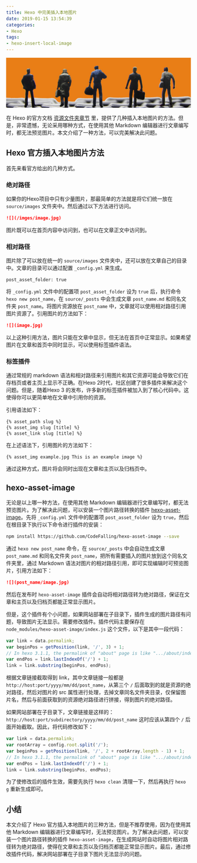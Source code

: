 ```yaml
---
title: Hexo 中完美插入本地图片
date: 2019-01-15 13:54:39
categories:
- Hexo
tags:
- hexo-insert-local-image
---
```


![](2019-01-15-insert-local-image-in-hexo/preview.png)

在 Hexo 的官方文档 [资源文件夹章节](https://hexo.io/zh-cn/docs/asset-folders.html) 里，提供了几种插入本地图片的方法。但是，非常遗憾，无论采用哪种方式，在使用其他 Markdown 编辑器进行文章编写时，都无法预览图片。本文介绍了一种方法，可以完美解决此问题。

<!--more-->

## Hexo 官方插入本地图片方法

首先来看官方给出的几种方式。

### 绝对路径

如果你的Hexo项目中只有少量图片，那最简单的方法就是将它们统一放在 `source/images` 文件夹中。然后通过以下方法进行访问。

``` markdown
![](/imges/image.jpg)
```

图片既可以在首页内容中访问到，也可以在文章正文中访问到。

### 相对路径

图片除了可以放在统一的 `source/images` 文件夹中，还可以放在文章自己的目录中。文章的目录可以通过配置  `_config.yml` 来生成。

```
post_asset_folder: true
```

将 `_config.yml` 文件中的配置项 `post_asset_folder` 设为 `true` 后，执行命令 `hexo new post_name`，在 `source/_posts` 中会生成文章  `post_name.md` 和同名文件夹 `post_name`。将图片资源放在  `post_name` 中，文章就可以使用相对路径引用图片资源了。引用图片的方法如下：

``` markdown
![](image.jpg)
```

以上这种引用方法，图片只能在文章中显示，但无法在首页中正常显示。如果希望图片在文章和首页中同时显示，可以使用标签插件语法。

### 标签插件

通过常规的 markdown 语法和相对路径来引用图片和其它资源可能会导致它们在存档页或者主页上显示不正确。在Hexo 2时代，社区创建了很多插件来解决这个问题。但是，随着Hexo 3 的发布，许多新的标签插件被加入到了核心代码中。这使得你可以更简单地在文章中引用你的资源。

引用语法如下：
```
{% asset_path slug %}
{% asset_img slug [title] %}
{% asset_link slug [title] %}
```

在上述语法下，引用图片的方法如下：

```
{% asset_img example.jpg This is an example image %}
```

通过这种方式，图片将会同时出现在文章和主页以及归档页中。

## hexo-asset-image

无论是以上哪一种方法，在使用其他 Markdown 编辑器进行文章编写时，都无法预览图片。为了解决此问题，可以安装一个图片路径转换的插件 [hexo-asset-image](https://github.com/CodeFalling/hexo-asset-image)。先将 `_config.yml` 文件中的配置项 `post_asset_folder` 设为 `true`，然后在根目录下执行以下命令进行插件的安装：

``` bash
npm install https://github.com/CodeFalling/hexo-asset-image --save
```

通过 `hexo new post_name` 命令，在 `source/_posts` 中会自动生成文章 `post_name.md` 和同名文件夹 `post_name`，把所有需要插入的图片放到这个同名文件夹里，通过 Markdown 语法对图片的相对路径引用，即可实现编辑时可预览图片，引用方法如下：

``` markdown
![](post_name/image.jpg)
```

然后在发布时 `hexo-asset-image` 插件会自动将相对路径转为绝对路径，保证在文章和主页以及归档页都能正常显示图片。

但是，这个插件有个小问题，如果网站部署在子目录下，插件生成的图片路径有问题，导致图片无法显示。需要修改插件。插件代码主要保存在 `node_modules/hexo-asset-image/index.js` 这个文件，以下是其中一段代码：

``` js
var link = data.permalink;
var beginPos = getPosition(link, '/', 3) + 1;
// In hexo 3.1.1, the permalink of "about" page is like ".../about/index.html".
var endPos = link.lastIndexOf('/') + 1;
link = link.substring(beginPos, endPos);
```

根据文章链接截取得到 link，其中文章链接一般都是 `http://host:port/yyyy/mm/dd/post_name`，从第三个 `/` 后面取到的就是资源的绝对路径，然后对图片的 src 属性进行处理，去掉文章同名文件夹目录，仅保留图片名，然后与前面获取到的资源绝对路径进行拼接，得到图片的绝对路径。

如果网站部署在子目录下，文章链接是这样的：  
`http://host:port/subdirectory/yyyy/mm/dd/post_name`
这时应该从第四个 `/` 后面开始截取。因此，将代码修改如下：

``` js
var link = data.permalink;
var rootArray = config.root.split('/');
var beginPos = getPosition(link, '/', 2 + rootArray.length - 1) + 1;
// In hexo 3.1.1, the permalink of "about" page is like ".../about/index.html".
var endPos = link.lastIndexOf('/') + 1;
link = link.substring(beginPos, endPos);
```

为了使修改后的插件生效，需要先执行 `hexo clean` 清理一下，然后再执行 `hexo g` 重新生成即可。

## 小结

本文介绍了 Hexo 官方插入本地图片的三种方法，但是不推荐使用，因为在使用其他 Markdown 编辑器进行文章编写时，无法预览图片。为了解决此问题，可以安装一个图片路径转换的插件 `hexo-asset-image`，在生成网站时自动将图片相对路径转为绝对路径，使得在文章和主页以及归档页都能正常显示图片。最后，通过修改插件代码，解决网站部署在子目录下图片无法显示的问题。
